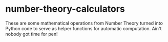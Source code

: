 # number-theory-calculators

These are some mathematical operations from Number Theory turned into Python code to serve as helper functions for automatic computation. Ain't nobody got time for pen!
